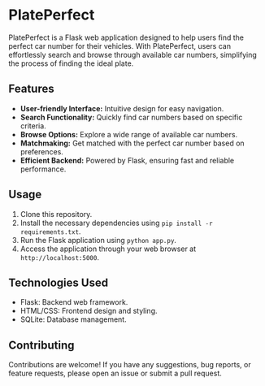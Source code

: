 # PlatePerfect

PlatePerfect is a Flask web application designed to help users find the perfect car number for their vehicles. With PlatePerfect, users can effortlessly search and browse through available car numbers, simplifying the process of finding the ideal plate.

## Features

- **User-friendly Interface:** Intuitive design for easy navigation.
- **Search Functionality:** Quickly find car numbers based on specific criteria.
- **Browse Options:** Explore a wide range of available car numbers.
- **Matchmaking:** Get matched with the perfect car number based on preferences.
- **Efficient Backend:** Powered by Flask, ensuring fast and reliable performance.

## Usage

1. Clone this repository.
2. Install the necessary dependencies using `pip install -r requirements.txt`.
3. Run the Flask application using `python app.py`.
4. Access the application through your web browser at `http://localhost:5000`.

## Technologies Used

- Flask: Backend web framework.
- HTML/CSS: Frontend design and styling.
- SQLite: Database management.

## Contributing

Contributions are welcome! If you have any suggestions, bug reports, or feature requests, please open an issue or submit a pull request.
